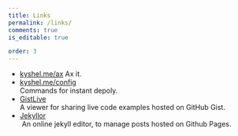 ```yaml
---
title: Links
permalink: /links/
comments: true
is_editable: true

order: 3
---
```


- [kyshel.me/ax](http://kyshel.me/ax)
  Ax it.
- [kyshel.me/config](http://kyshel.me/config)    
  Commands for instant depoly.
- [GistLive](http://kyshel.me/GistLive)    
  A viewer for sharing live code examples hosted on GitHub Gist.
- [Jekyllor](http://kyshel.me/jekyllor)    
  An online jekyll editor, to manage posts hosted on Github Pages. 

